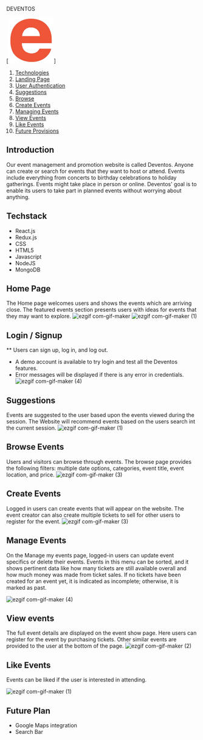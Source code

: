 DEVENTOS

[<img src="https://raw.githubusercontent.com/MichaelClaytonNoble/Eventlite/main/app/assets/images/favicon.png" width="120" height="120">]
1. [Technologies](#Technologies)
2. [Landing Page](#Landing-Page)
3. [User Authentication](#User-Authentication)
4. [Suggestions](#Suggestions)
5. [Browse](#Browse)
6. [Create Events](#Create-Events)
7. [Managing Events](#Managing-Events)
8. [View Events](#View-Events)
9. [Like Events](#Like-Events)
10. [Future Provisions](#Future-Provisions)


## Introduction

Our  event management and promotion website  is called Deventos. Anyone can create or search for events that they want to host or attend. Events include everything from concerts to birthday celebrations to holiday gatherings. Events might take place in person or online. Deventos' goal is to enable its users to take part in planned events without worrying about anything.


## Techstack
 * React.js
 * Redux.js
 * CSS
 * HTML5
 * Javascript
 * NodeJS
 * MongoDB

## Home Page
The Home page welcomes users and shows the events which are arriving close. The featured events section presents users with ideas for events that they may want to explore. 
![ezgif com-gif-maker](https://user-images.githubusercontent.com/95317252/201487438-4f395e6b-1eb4-462e-b13b-5368ef05735f.gif)
![ezgif com-gif-maker (1)](https://user-images.githubusercontent.com/95317252/201487513-1712cfde-c421-44e4-bc1e-89015d19adb9.gif)
## Login / Signup
** Users can sign up, log in, and log out.
 * A demo account is available to try login and test all the Deventos features.
 * Error messages will be displayed if there is any error in credentials. 
![ezgif com-gif-maker (4)](https://user-images.githubusercontent.com/95317252/201487536-d2d2ff3d-d185-4701-b897-279b34c03ad8.gif)

## Suggestions
Events are suggested to the user based upon the events viewed during the session. The Website will recommend events based on the users search int the current session. 
![ezgif com-gif-maker (1)](https://user-images.githubusercontent.com/95317252/201487893-e11d8c00-1f26-4171-9645-719435dae609.gif)

## Browse Events
Users and visitors can browse through events. The browse page provides the following filters: multiple date options, categories, event title, event location, and price.
![ezgif com-gif-maker (3)](https://user-images.githubusercontent.com/95317252/201487805-fc227733-9c85-48ba-8259-81046aab4920.gif)

## Create Events
Logged in users can create events that will appear on the website. The event creator can also create multiple tickets to sell for other users to register for the event.
![ezgif com-gif-maker (3)](https://user-images.githubusercontent.com/95317252/201487840-855e4718-4c95-4fe8-9966-464911db9a86.gif)

## Manage Events
On the Manage my events page, logged-in users can update event specifics or delete their events. Events in this menu can be sorted, and it shows pertinent data like how many tickets are still available overall and how much money was made from ticket sales. If no tickets have been created for an event yet, it is indicated as incomplete; otherwise, it is marked as past.

![ezgif com-gif-maker (4)](https://user-images.githubusercontent.com/95317252/201487854-7d037229-1cf5-4ab1-b0c2-8295ab7611c3.gif)


## View events
The full event details are displayed on the event show page. Here users can register for the event by purchasing tickets. Other similar events are provided to the user at the bottom of the page. 
![ezgif com-gif-maker (2)](https://user-images.githubusercontent.com/95317252/201487767-97e4e8f6-3510-4546-919b-9e9c4de18d3d.gif)


## Like Events
Events can be liked if the user is interested in attending.

![ezgif com-gif-maker (1)](https://user-images.githubusercontent.com/95317252/201487737-465d9686-9098-49a9-a548-15934288a4bc.gif)

## Future Plan
-  Google Maps integration
-  Search Bar
